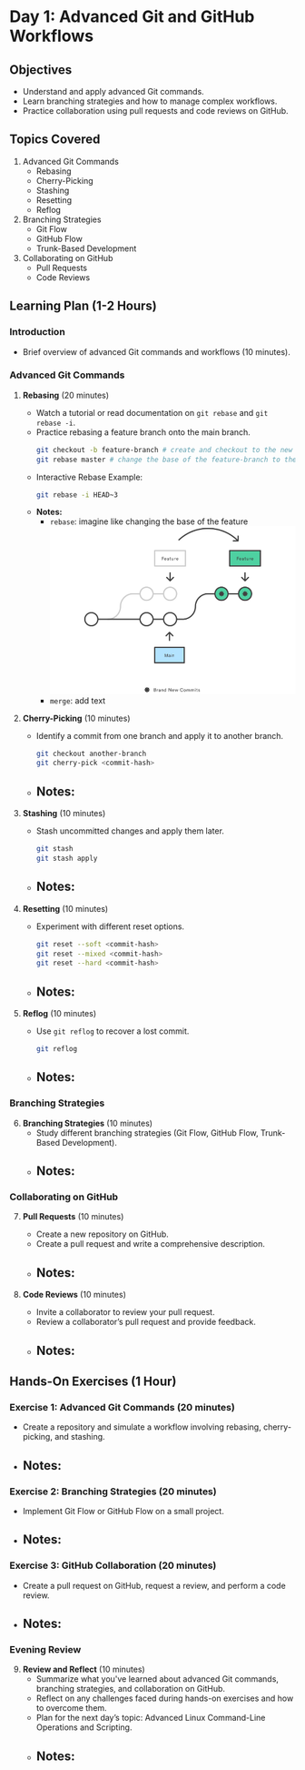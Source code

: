 # Day 1: Advanced Git and GitHub Workflows

## Objectives
- Understand and apply advanced Git commands.
- Learn branching strategies and how to manage complex workflows.
- Practice collaboration using pull requests and code reviews on GitHub.

## Topics Covered
1. Advanced Git Commands
    - Rebasing
    - Cherry-Picking
    - Stashing
    - Resetting
    - Reflog
2. Branching Strategies
    - Git Flow
    - GitHub Flow
    - Trunk-Based Development
3. Collaborating on GitHub
    - Pull Requests
    - Code Reviews

## Learning Plan (1-2 Hours)

### Introduction
- Brief overview of advanced Git commands and workflows (10 minutes).

### Advanced Git Commands
1. **Rebasing** (20 minutes)
    - Watch a tutorial or read documentation on `git rebase` and `git rebase -i`.
    - Practice rebasing a feature branch onto the main branch.
        ```sh
        git checkout -b feature-branch # create and checkout to the new branch
        git rebase master # change the base of the feature-branch to the tip of the master branch, while still keep the history commits
        ```
    - Interactive Rebase Example:
        ```sh
        git rebase -i HEAD~3
        ```
    - **Notes:**
        - `rebase`: imagine like changing the base of the feature 
        ![alt text](<Git Rebase Tutorial.png>)
        - `merge`: add text
        

2. **Cherry-Picking** (10 minutes)
    - Identify a commit from one branch and apply it to another branch.
        ```sh
        git checkout another-branch
        git cherry-pick <commit-hash>
        ```
    - **Notes:**
        - 

3. **Stashing** (10 minutes)
    - Stash uncommitted changes and apply them later.
        ```sh
        git stash
        git stash apply
        ```
    - **Notes:**
        - 

4. **Resetting** (10 minutes)
    - Experiment with different reset options.
        ```sh
        git reset --soft <commit-hash>
        git reset --mixed <commit-hash>
        git reset --hard <commit-hash>
        ```
    - **Notes:**
        - 

5. **Reflog** (10 minutes)
    - Use `git reflog` to recover a lost commit.
        ```sh
        git reflog
        ```
    - **Notes:**
        - 

### Branching Strategies
6. **Branching Strategies** (10 minutes)
    - Study different branching strategies (Git Flow, GitHub Flow, Trunk-Based Development).
    - **Notes:**
        - 

### Collaborating on GitHub
7. **Pull Requests** (10 minutes)
    - Create a new repository on GitHub.
    - Create a pull request and write a comprehensive description.
    - **Notes:**
        - 

8. **Code Reviews** (10 minutes)
    - Invite a collaborator to review your pull request.
    - Review a collaborator’s pull request and provide feedback.
    - **Notes:**
        - 

## Hands-On Exercises (1 Hour)

### Exercise 1: Advanced Git Commands (20 minutes)
- Create a repository and simulate a workflow involving rebasing, cherry-picking, and stashing.
- **Notes:**
    - 

### Exercise 2: Branching Strategies (20 minutes)
- Implement Git Flow or GitHub Flow on a small project.
- **Notes:**
    - 

### Exercise 3: GitHub Collaboration (20 minutes)
- Create a pull request on GitHub, request a review, and perform a code review.
- **Notes:**
    - 

### Evening Review
9. **Review and Reflect** (10 minutes)
    - Summarize what you've learned about advanced Git commands, branching strategies, and collaboration on GitHub.
    - Reflect on any challenges faced during hands-on exercises and how to overcome them.
    - Plan for the next day’s topic: Advanced Linux Command-Line Operations and Scripting.
    - **Notes:**
        - 
